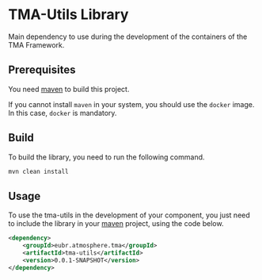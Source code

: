 # TMA-Utils Library 

Main dependency to use during the development of the containers of the TMA Framework.


## Prerequisites

You need [maven](https://maven.apache.org/) to build this project.

If you cannot install `maven` in your system, you should use the `docker` image. In this case, `docker` is mandatory.


## Build

To build the library, you need to run the following command.

```sh
mvn clean install
```

## Usage

To use the tma-utils in the development of your component, you just need to include the library in your [maven](https://maven.apache.org/) project, using the code below.

```xml
<dependency>
    <groupId>eubr.atmosphere.tma</groupId>
    <artifactId>tma-utils</artifactId>
    <version>0.0.1-SNAPSHOT</version>
</dependency>
```
